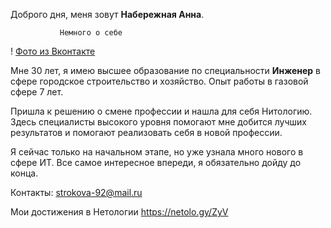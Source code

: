 Доброго дня, меня зовут **Набережная Анна**.

               Немного о себе

! [Фото из Вконтакте](https://sun9-24.userapi.com/impg/dUht7VbI2oASkrf8wjDxIHylbUmD4Ax9oLjCJg/rGSrzI0PICA.jpg?size=607x1080&quality=95&sign=b340108066ebfcb896b9ecc64f7deccb&type=album)

Мне 30 лет, я имею высшее образование по специальности **Инженер** в сфере городское строительство и хозяйство. Опыт работы в газовой сфере 7 лет.

Пришла к решению о смене профессии и нашла для себя Нитологию. Здесь специалисты высокого уровня помогают мне добится лучших результатов и помогают реализовать себя в новой профессии.

Я сейчас только на начальном этапе, но уже узнала много нового в сфере ИТ. Все самое интересное впереди, я обязательно дойду до конца.

Контакты:
strokova-92@mail.ru

Мои достижения в Нетологии
https://netolo.gy/ZyV